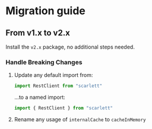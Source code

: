 # Migration guide

## From v1.x to v2.x

Install the `v2.x` package, no additional steps needed.

### Handle Breaking Changes

1. Update any default import from:
   ```ts
   import RestClient from "scarlett"
   ```
   ...to a named import:
   ```ts
   import { RestClient } from "scarlett"
   ```
2. Rename any usage of `internalCache` to `cacheInMemory`